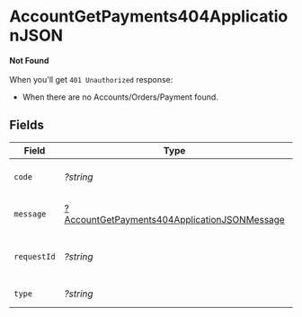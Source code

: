 # AccountGetPayments404ApplicationJSON

**Not Found**\
\
When you'll get `401 Unauthorized` response:
- When there are no Accounts/Orders/Payment found.



## Fields

| Field                                                                                                                  | Type                                                                                                                   | Required                                                                                                               | Description                                                                                                            | Example                                                                                                                |
| ---------------------------------------------------------------------------------------------------------------------- | ---------------------------------------------------------------------------------------------------------------------- | ---------------------------------------------------------------------------------------------------------------------- | ---------------------------------------------------------------------------------------------------------------------- | ---------------------------------------------------------------------------------------------------------------------- |
| `code`                                                                                                                 | *?string*                                                                                                              | :heavy_minus_sign:                                                                                                     | Code of the api error.                                                                                                 | payments-not-found-error                                                                                               |
| `message`                                                                                                              | [?AccountGetPayments404ApplicationJSONMessage](../../models/operations/AccountGetPayments404ApplicationJSONMessage.md) | :heavy_minus_sign:                                                                                                     | Message explaining the error.                                                                                          | No account found.                                                                                                      |
| `requestId`                                                                                                            | *?string*                                                                                                              | :heavy_minus_sign:                                                                                                     | Request identifier in UUID format.                                                                                     | bcc78633-cd09-4e7d-8f3b-d593fdc1439c                                                                                   |
| `type`                                                                                                                 | *?string*                                                                                                              | :heavy_minus_sign:                                                                                                     | Type of the error.                                                                                                     | resource-not-found-error                                                                                               |